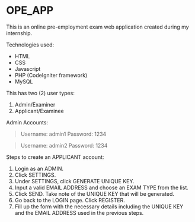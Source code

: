 # OPE_APP
This is an online pre-employment exam web application created during my internship.

Technologies used:

- HTML
- CSS
- Javascript
- PHP (CodeIgniter framework)
- MySQL

This has two (2) user types:

1. Admin/Examiner
2. Applicant/Examinee

Admin Accounts:

> Username: admin1
> Password: 1234

> Username: admin2
> Password: 1234

Steps to create an APPLICANT account:

1. Login as an ADMIN.
2. Click SETTINGS.
3. Under SETTINGS, click GENERATE UNIQUE KEY.
4. Input a valid EMAIL ADDRESS and choose an EXAM TYPE from the list.
5. Click SEND. Take note of the UNIQUE KEY that will be generated.
6. Go back to the LOGIN page. Click REGISTER.
7. Fill up the form with the necessary details including the UNIQUE KEY and the EMAIL ADDRESS used in the previous steps.

